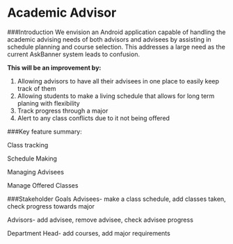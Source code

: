 
# Academic Advisor

###Introduction 
We envision an Android application capable of
handling the academic advising needs of both
advisors and advisees by assisting in schedule
planning and course selection. This addresses
a large need as the current AskBanner system
leads to confusion.

**This will be an improvement by:**
1. Allowing advisors to have all their advisees in one place to easily keep track of them
2. Allowing students to make a living schedule that allows for long term planing with flexibility
3. Track progress through a major
4. Alert to any class conflicts due to it not being offered


###Key feature summary:

Class tracking

Schedule Making

Managing Advisees

Manage Offered Classes

###Stakeholder Goals
Advisees- make a class schedule, add classes taken, check progress towards major

Advisors- add advisee, remove advisee, check advisee progress

Department Head- add courses, add major requirements